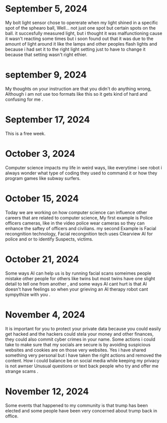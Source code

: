 # September 5, 2024
My bolt light sensor chose to opererate when my light shined in a specific spot of the sphearo ball, Well... not just one spot but certain spots on the ball. it succesfully measured light, but i thought it was malfunctioning cause it wasn't reacting some times but i soon found out that it was due to the amount of light around it like the lamps and other peoples flash lights and because i had set it to the right light setting just to have to change it because that setting wasn't right ethier.
# september 9, 2024
  My thoughts on your instruction are that you didn't do anything wrong, Although i am not use too formats like this so it gets kind of hard and confusing for me .
# September 17, 2024
This is a free week.
# October 3, 2024
Computer science impacts my life in weird ways, like everytime i see  robot i always wonder what type of coding they used to command it or how they program games like subway surfers.
# October 15, 2024
Today we are working on how computer science can influence other careers that are related to computer science, My first example is Police officers cameras, like in the video police wear cameras so they can enhance the saftey of officers and civilians. my second Example is Facial recongnition technology, Facial recongnition tech uses Clearview AI for police and or to identify Suspects, victims.
# October 21, 2024 
Some ways AI can help us is by running facial scans someimes people mistake other people for others like twins but most twins have one slight detail to tell one from another , and some ways AI cant hurt is that AI doesn't have feelings so when your grieving an AI therapy robot cant sympythize with you .
# November 4, 2024
It is important for you to protect your private data because you could easily get hacked and the hackers could stela your money and other finances, they could also commit cyber crimes in your name. Some actions i could take to make sure that my socials are secure is by avoiding suspicious websites and cookies are on those very websites. Yes i have shared something very personal but i have taken the right actions and removed the content. How i could balance be on social media while keeping my privacy is not awnser Unusual questions or text back people who try and offer me strange scams .
# November 12, 2024 
Some events that happened to my community is that trump has been elected and some people have been very concerned about trump back in office.
